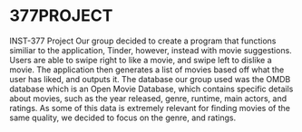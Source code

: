 # 377PROJECT
INST-377 Project 
Our group decided to create a program that functions similiar to the application, Tinder, however, instead with movie suggestions. Users are able to swipe right to like a movie, and swipe left to dislike a movie. The application then generates a list of movies based off what the user has liked, and outputs it. The database our group used was the OMDB database which is an Open Movie Database, which contains specific details about movies, such as the year released, genre, runtime, main actors, and ratings. As some of this data is extremely relevant for finding movies of the same quality, we decided to focus on the genre, and ratings. 